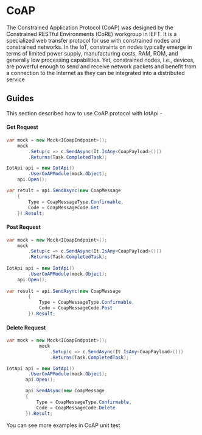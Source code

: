 ﻿# CoAP 
The Constrained Application Protocol (CoAP) was designed by the Constrained RESTful Environments (CoRE) workgroup in IEFT. 
It is a specialized web transfer protocol for use with constrained nodes and constrained networks. In the IoT, constraints on nodes 
typically emerge in terms of limited power supply, manufacturing costs, RAM, ROM, and generally low processing capabilities. 
Yet, constrained nodes, i.e., devices, are powerful enough to send and receive network packets and benefit from a connection to the Internet 
as they can be integrated into a distributed service 

## Guides
This section described how to use CoAP protocol with IotApi -

#### Get Request
```C#
var mock = new Mock<ICoapEndpoint>();
    mock
        .Setup(c => c.SendAsync(It.IsAny<CoapPayload>()))
        .Returns(Task.CompletedTask);

IotApi api = new IotApi()
        .UserCoAPModule(mock.Object);
    api.Open();

var retult = api.SendAsync(new CoapMessage
    {
        Type = CoapMessageType.Confirmable,
        Code = CoapMessageCode.Get
    }).Result;
```
#### Post Request 
```C#
var mock = new Mock<ICoapEndpoint>();
    mock
        .Setup(c => c.SendAsync(It.IsAny<CoapPayload>()))
        .Returns(Task.CompletedTask);
    
IotApi api = new IotApi()
        .UserCoAPModule(mock.Object);
    api.Open();
    
var result = api.SendAsync(new CoapMessage
        {
            Type = CoapMessageType.Confirmable,
            Code = CoapMessageCode.Post
        }).Result;
```
#### Delete Request
```C#
var mock = new Mock<ICoapEndpoint>();
            mock
                .Setup(c => c.SendAsync(It.IsAny<CoapPayload>()))
                .Returns(Task.CompletedTask);

IotApi api = new IotApi()
        .UserCoAPModule(mock.Object);
       api.Open();

       api.SendAsync(new CoapMessage
       {
           Type = CoapMessageType.Confirmable,
           Code = CoapMessageCode.Delete
       }).Result;
```

You can see more examples in CoAP unit test 